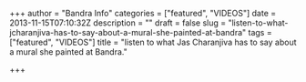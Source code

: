 +++
author = "Bandra Info"
categories = ["featured", "VIDEOS"]
date = 2013-11-15T07:10:32Z
description = ""
draft = false
slug = "listen-to-what-jcharanjiva-has-to-say-about-a-mural-she-painted-at-bandra"
tags = ["featured", "VIDEOS"]
title = "listen to what Jas Charanjiva has to say about a mural she painted at Bandra."

+++






